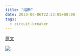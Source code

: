 ```yaml
---
title: "熔断"
date: 2023-06-06T22:33:05+08:00
tags:
  - circuit-breaker
---
```


[原文](https://my.oschina.net/kevwan/blog/5310617)

![](https://oscimg.oschina.net/oscnet/up-d0fac8b7ea9714a9ed33f39102e40391e70.png)
